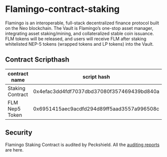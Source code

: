 # Flamingo-contract-staking


Flamingo is an interoperable, full-stack decentralized finance protocol built on the Neo blockchain. The Vault is Flamingo’s one-stop asset manager, integrating asset staking/mining, and collateralized stable coin issuance. FLM tokens will be released, and users will receive FLM after staking whitelisted NEP-5 tokens (wrapped tokens and LP tokens) into the Vault.


## Contract Scripthash
contract name | script hash
---|---
Staking Contract | 0x4efac3dd4fdf7037dbd37080f357469439bd840a
FLM Nep5 Token | 0x6951415aec9acdfd294d89ff5aad3557a996508c

## Security
Flamingo Staking Contract is audited by Peckshield. All the [auditing reports](https://github.com/flamingo-finance/flamingo-audit) are here.
